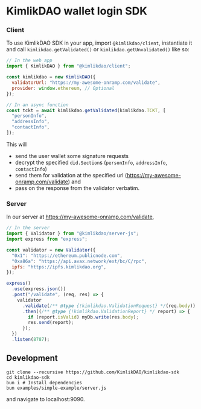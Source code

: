 # KimlikDAO wallet login SDK

### Client

To use KimlikDAO SDK in your app, import `@kimlikdao/client`, instantiate it
and call `kimlikdao.getValidated()` or `kimlikdao.getUnvalidated()` like so:

```javascript
// In the web app
import { KimlikDAO } from "@kimlikdao/client";

const kimlikdao = new KimlikDAO({
  validatorUrl: "https://my-awesome-onramp.com/validate",
  provider: window.ethereum, // Optional
});

// In an async function
const tckt = await kimlikdao.getValidated(kimlikdao.TCKT, [
  "personInfo",
  "addressInfo",
  "contactInfo",
]);
```

This will

- send the user wallet some signature requests
- decrypt the specified `did.Section`s (`personInfo`, `addressInfo`, `contactInfo`)
- send them for validation at the specified url (https://my-awesome-onramp.com/validate) and
- pass on the response from the validator verbatim.

### Server

In our server at https://my-awesome-onramp.com/validate,

```javascript
// In the server
import { Validator } from "@kimlikdao/server-js";
import express from "express";

const validator = new Validator({
  "0x1": "https://ethereum.publicnode.com",
  "0xa86a": "https://api.avax.network/ext/bc/C/rpc",
  ipfs: "https://ipfs.kimlikdao.org",
});

express()
  .use(express.json())
  .post("/validate", (req, res) => {
    validator
      .validate(/** @type {!kimlikdao.ValidationRequest} */(req.body))
      .then((/** @type {!kimlikdao.ValidationReport} */ report) => {
        if (report.isValid) myDb.write(res.body);
        res.send(report);
      });
  })
  .listen(8787);
```

## Development

```shell
git clone --recursive https://github.com/KimlikDAO/kimlikdao-sdk
cd kimlikdao-sdk
bun i # Install dependencies
bun examples/simple-example/server.js
```

and navigate to localhost:9090.
